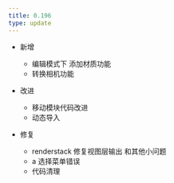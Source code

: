 ```yaml
---
title: 0.196
type: update
---
```



+ 新增

    + 编辑模式下 添加材质功能
    + 转换相机功能
+ 改进
    + 	移动模块代码改进
    + 	动态导入 
+ 修复

    + renderstack 修复视图层输出 和其他小问题
    + a 选择菜单错误
    + 代码清理


​    

